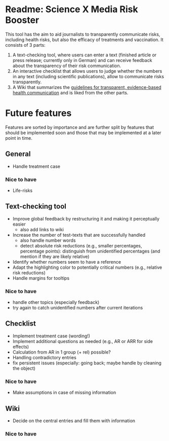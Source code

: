# Readme: Science X Media Risk Booster 

This tool has the aim to aid journalists to transparently communicate risks, including health risks, but also the efficacy of treatments and vaccination. 
It consists of 3 parts: 

1. A text-checking tool, where users can enter a text (finished article or press release; currently only in German) and can receive feedback about the transparency of their risk communication.
2. An interactive checklist that allows users to judge whether the numbers in any text (including scientific publications), allow to communicate risks transparently.
3. A Wiki that summarizes the  [guidelines for transparent, evidence-based health communication](https://www.google.com/url?sa=t&source=web&rct=j&opi=89978449&url=https://www.ebm-netzwerk.de/de/medien/pdf/leitlinie-evidenzbasierte-gesundheitsinformation-fin.pdf&ved=2ahUKEwj4qPyDqpKGAxVE_7sIHXAMDNsQFnoECBIQAQ&usg=AOvVaw2JvtJWGC4VuUWCM1IMnl11)
and is liked from the other parts.

# Future features 

Features are sorted by importance and are further split by features that should be implemented soon and those that may be implemented at a later point in time.

## General 

* Handle treatment case  

### Nice to have 

* Life-risks 

## Text-checking tool 

* Improve global feedback by restructuring it and making it perceptually easier
    + also add links to wiki 
* Increase the number of test-texts that are successfully handled
    + also handle number words
    + detect absolute risk reductions (e.g., smaller percentages, percentage points): distinguish from unidentified percentages (and mention if they are likely relative)
* Identify whether numbers seem to have a reference 
* Adapt the highlighting color to potentially critical numbers (e.g., relative risk reductions) 
* Handle margins for tooltips 

### Nice to have

* handle other topics (especially feedback) 
* try again to catch unidentified numbers after current iterations 


## Checklist

* Implement treatment case (wording!)
* Implement additional questions as needed (e.g., AR or ARR for side effects)
* Calculation from AR in 1 group (+ rel) possible?
* Handling contradictory entries
* fix persistent issues (especially: going back; maybe handle by cleaning the object)

### Nice to have

* Make assumptions in case of missing information

## Wiki

* Decide on the central entries and fill them with information 

### Nice to have
